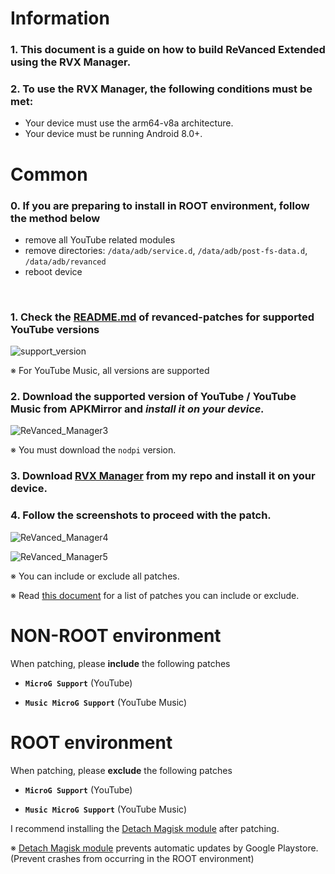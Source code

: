 Information
==
### 1. This document is a guide on how to build ReVanced Extended using the RVX Manager.
### 2. To use the RVX Manager, the following conditions must be met:
- Your device must use the arm64-v8a architecture.
- Your device must be running Android 8.0+.

Common
==
### 0. If you are preparing to install in **ROOT environment**, follow the method below
- remove all YouTube related modules
- remove directories: `/data/adb/service.d`, `/data/adb/post-fs-data.d`, `/data/adb/revanced`
- reboot device

​
### 1. Check the [README.md](https://github.com/inotia00/revanced-patches/tree/revanced-extended#-json-format) of revanced-patches for supported YouTube versions

![support_version](https://user-images.githubusercontent.com/108592928/235959704-399a18fe-65fe-4280-82fe-0ffad955818f.png)

※ For YouTube Music, all versions are supported
​

### 2. Download the supported version of YouTube / YouTube Music from APKMirror and **_install it on your device._**

![ReVanced_Manager3](https://user-images.githubusercontent.com/108592928/235961036-962de06d-b44e-4f06-b2ab-a4f6c3dc7d45.png)

※ You must download the `nodpi` version.


### 3. Download [RVX Manager](https://github.com/inotia00/revanced-manager/releases/latest) from my repo and install it on your device.


### 4. Follow the screenshots to proceed with the patch.

![ReVanced_Manager4](https://user-images.githubusercontent.com/108592928/202160529-5a62e8ed-40c6-444f-9ad9-447868a29396.png)

![ReVanced_Manager5](https://user-images.githubusercontent.com/108592928/202160603-00138b03-821a-4ca8-b83a-57accc054f31.png)

※ You can include or exclude all patches.

※ Read [this document](https://github.com/inotia00/revanced-documentation/wiki/Options-Information-about-the-patch) for a list of patches you can include or exclude.

NON-ROOT environment
==
When patching, please **include** the following patches

- **`MicroG Support`** (YouTube)

- **`Music MicroG Support`** (YouTube Music)


ROOT environment
==
When patching, please **exclude** the following patches

- **`MicroG Support`** (YouTube)

- **`Music MicroG Support`** (YouTube Music)

I recommend installing the [Detach Magisk module](https://forum.xda-developers.com/t/module-detach3-detach-market-links.3447494/) after patching.

※ [Detach Magisk module](https://forum.xda-developers.com/t/module-detach3-detach-market-links.3447494/) prevents automatic updates by Google Playstore. (Prevent crashes from occurring in the ROOT environment)
